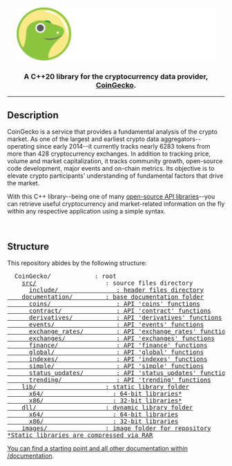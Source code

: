 <p align="center">
  <img width="460" height="125" src="/images/coingecko.jpg">
</p>
<h3 align="center">A C++20 library for the cryptocurrency data provider, <a href="https://www.coingecko.com/">CoinGecko</a>.</h3>
<hr>
<h2>Description</h2>
<p>CoinGecko is a service that provides a fundamental analysis of the crypto market. As one of the largest and earliest crypto data aggregators--operating since early 2014--it currently tracks nearly 6283 tokens from more than 428 cryptocurrency exchanges. In addition to tracking price, volume and market capitalization, it tracks community growth, open-source code development, major events and on-chain metrics. Its objective is to elevate crypto participants’ understanding of fundamental factors that drive the market.</p>

<p>With this C++ library--being one of many <a href="https://www.coingecko.com/en/api">open-source API libraries</a>--you can retrieve useful cryptocurrency and market-related information on the fly within any respective application using a simple syntax.</p>
<br>
<h2>Structure</h2>
<p>This repository abides by the following structure:</p>
<pre>
  CoinGecko/            : root
    <a href="/src">src/</a>                   : source files directory
      <a href="/src/include">include/                : header files directory
    <a href="/documentation">documentation/         : base documentation folder
      <a href="/documentation/coins">coins/                  : API 'coins' functions
      <a href="/documentation/contract">contract/               : API 'contract' functions
      <a href="/documentation/derivatives">derivatives/            : API 'derivatives' functions
      <a href="/documentation/events">events/                 : API 'events' functions
      <a href="/documentation/exchange_rates">exchange_rates/         : API 'exchange_rates' functions 
      <a href="/documentation/exchanges">exchanges/              : API 'exchanges' functions
      <a href="/documentation/finance">finance/                : API 'finance' functions
      <a href="/documentation/global">global/                 : API 'global' functions
      <a href="/documentation/indexes">indexes/                : API 'indexes' functions
      <a href="/documentation/simple">simple/                 : API 'simple' functions
      <a href="/documentation/status_updates">status_updates/         : API 'status_updates' functions
      <a href="/documentation/trending">trending/               : API 'trending' functions
    <a href="/lib">lib/                   : static library folder
      <a href="/lib/x64">x64/                   : 64-bit libraries*
      <a href="/lib/x86">x86/                   : 32-bit libraries*
    <a href="/dll">dll/                   : dynamic library folder
      <a href="/dll/x64">x64/                   : 64-bit libraries
      <a href="/dll/x86">x86/                   : 32-bit libraries
    <a href="/images">images/                : image folder for repository
*Static libraries are compressed via RAR
</pre>
<p>You can find a starting point and all other documentation within <a href="/documentation">/documentation</a>.
